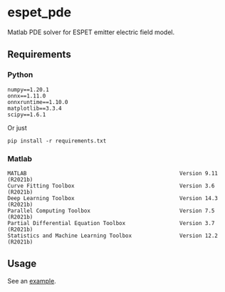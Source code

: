 # espet_pde
Matlab PDE solver for ESPET emitter electric field model.

## Requirements
### Python
```angular2html
numpy==1.20.1
onnx==1.11.0
onnxruntime==1.10.0
matplotlib==3.3.4
scipy==1.6.1
```
Or just
```angular2html
pip install -r requirements.txt
```

### Matlab
```angular2html
MATLAB                                                Version 9.11        (R2021b)
Curve Fitting Toolbox                                 Version 3.6         (R2021b)
Deep Learning Toolbox                                 Version 14.3        (R2021b)
Parallel Computing Toolbox                            Version 7.5         (R2021b)
Partial Differential Equation Toolbox                 Version 3.7         (R2021b)
Statistics and Machine Learning Toolbox               Version 12.2        (R2021b)
```

## Usage
See an [example](surrogate_example).

